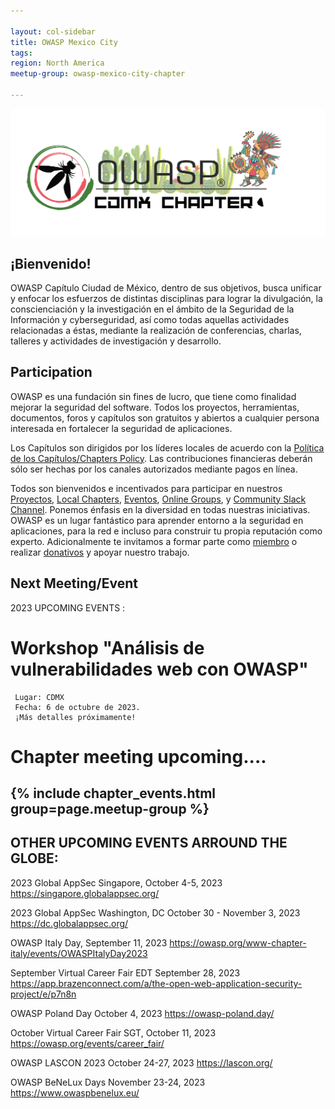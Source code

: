 ```yaml
---

layout: col-sidebar
title: OWASP Mexico City
tags: 
region: North America
meetup-group: owasp-mexico-city-chapter

---
```



<div align="center"><img src="assets/images/OWASP_CDMX.png"></div>

## ¡Bienvenido!

OWASP Capítulo Ciudad de México, dentro de sus objetivos, busca unificar y enfocar los esfuerzos de distintas disciplinas para lograr la divulgación, la conscienciación y la investigación en el ámbito de la Seguridad de la Información y cyberseguridad, así como todas aquellas actividades relacionadas a éstas, mediante la realización de conferencias, charlas, talleres y actividades de investigación y desarrollo.

## Participation
OWASP es una fundación sin fines de lucro, que tiene como finalidad mejorar la seguridad del software. Todos los proyectos, herramientas, documentos, foros y capítulos son gratuitos y abiertos a cualquier persona interesada en fortalecer la seguridad de aplicaciones. 

Los Capítulos son dirigidos por los líderes locales de acuerdo con la [Política de los Capítulos/Chapters Policy](/www-policy/operational/chapters). Las contribuciones financieras deberán sólo ser hechas por los canales autorizados mediante pagos en línea. 

Todos son bienvenidos e incentivados para participar en nuestros [Proyectos](/projects/), [Local Chapters](/chapters/), [Eventos](/events/), [Online Groups](https://groups.google.com/a/owasp.com/), y [Community Slack Channel](https://owasp.slack.com/). Ponemos énfasis en la diversidad en todas nuestras iniciativas. OWASP es un lugar fantástico para aprender entorno a la seguridad en aplicaciones, para la red e incluso para construir tu propia reputación como experto. Adicionalmente te invitamos a formar parte como [miembro](/membership/) o realizar [donativos](/donate/) y apoyar nuestro trabajo. 


Next Meeting/Event <!-- You should keep this section as it will populate your meetup events -->
---------------------
2023 UPCOMING EVENTS : 

# Workshop "Análisis de vulnerabilidades web con OWASP" 
  
     Lugar: CDMX
     Fecha: 6 de octubre de 2023.
     ¡Más detalles próximamente!

# Chapter meeting upcoming....


{% include chapter_events.html group=page.meetup-group %}
---

## OTHER UPCOMING EVENTS ARROUND THE GLOBE:

2023 Global AppSec Singapore, October 4-5, 2023 https://singapore.globalappsec.org/

2023 Global AppSec Washington, DC October 30 - November 3, 2023 https://dc.globalappsec.org/

OWASP Italy Day, September 11, 2023 https://owasp.org/www-chapter-italy/events/OWASPItalyDay2023

September Virtual Career Fair EDT September 28, 2023 https://app.brazenconnect.com/a/the-open-web-application-security-project/e/p7n8n

OWASP Poland Day October 4, 2023 https://owasp-poland.day/

October Virtual Career Fair SGT, October 11, 2023 https://owasp.org/events/career_fair/

OWASP LASCON 2023 October 24-27, 2023 https://lascon.org/

OWASP BeNeLux Days November 23-24, 2023 https://www.owaspbenelux.eu/
